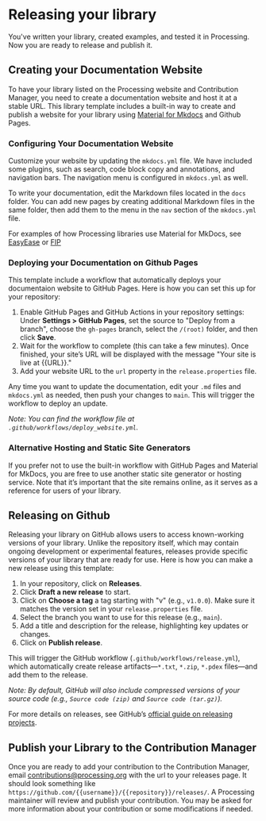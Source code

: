 # Releasing your library

You've written your library, created examples, and tested it in Processing. Now you are ready to release 
and publish it.


## Creating your Documentation Website
To have your library listed on the Processing website and Contribution Manager, you need to create a  documentation website and host it at a stable URL. This library template includes a built-in way to create and publish a website for your library using [Material for Mkdocs](https://squidfunk.github.io/mkdocs-material/) and Github Pages.

### Configuring Your Documentation Website
Customize your website by updating the `mkdocs.yml` file. We have included some plugins, such as search, code block copy and annotations, and navigation bars. The navigation menu is configured in `mkdocs.yml` as well.

To write your documentation, edit the Markdown files located in the `docs` folder. You can add new pages by creating additional Markdown files in the same folder, then add them to the menu in the `nav` section of the `mkdocs.yml` file.

For examples of how Processing libraries use Material for MkDocs, see [EasyEase](https://github.com/fredegd/EasyEase/blob/main/mkdocs.yml) or [FIP](https://github.com/prontopablo/FIP/blob/main/mkdocs.yml)

### Deploying your Documentation on Github Pages

This template include a workflow that automatically deploys your documentaion website to GitHub Pages. Here is how you can set this up for your repository:

1. Enable GitHub Pages and GitHub Actions in your repository settings: Under **Settings > GitHub Pages**, set the source to "Deploy from a branch", choose the `gh-pages` branch, select the `/(root)` folder, and then click **Save**.
2. Wait for the workflow to complete (this can take a few minutes). Once finished, your site’s URL will be displayed with the message "Your site is live at {{URL}}."
3. Add your website URL to the `url` property in the `release.properties` file.

Any time you want to update the documentation, edit your `.md` files and `mkdocs.yml` as needed, then push your changes to `main`. This will trigger the workflow to deploy an update.

_Note: You can find the workflow file at `.github/workflows/deploy_website.yml`._

### Alternative Hosting and Static Site Generators
If you prefer not to use the built-in workflow with GitHub Pages and Material for MkDocs, you are free to use another static site generator or hosting service. Note that it’s important that the site remains online, as it serves as a reference for users of your library. 

## Releasing on Github
Releasing your library on GitHub allows users to access known-working versions of your library. Unlike the repository itself, which may contain ongoing development or experimental features, releases provide specific versions of your library that are ready for use. Here is how you can make a new release using this template:

1. In your repository, click on **Releases**.
2. Click **Draft a new release** to start.
3. Click on **Choose a tag** a tag starting with "v" (e.g., `v1.0.0`). Make sure it matches the version set in your `release.properties` file.
4. Select the branch you want to use for this release (e.g., `main`).
5. Add a title and description for the release, highlighting key updates or changes.
6. Click on **Publish release**. 

This will trigger the GitHub workflow (`.github/workflows/release.yml`), which automatically create release artifacts—`*.txt`, `*.zip`, `*.pdex` files—and add them to the release.

_Note: By default, GitHub will also include compressed versions of your source code (e.g., `Source code (zip)` and `Source code (tar.gz)`)._

For more details on releases, see GitHub’s [official guide on releasing projects](https://docs.github.com/en/repositories/releasing-projects-on-github).

## Publish your Library to the Contribution Manager
Once you are ready to add your contribution to the Contribution Manager, email [contributions@processing.org](mailto:contributions@processing.org) with the url to your releases page. It should look something like `https://github.com/{{username}}/{{repository}}/releases/`. A Processing maintainer will review and publish your contribution. You may be asked for more information about your contribution or some modifications if needed.